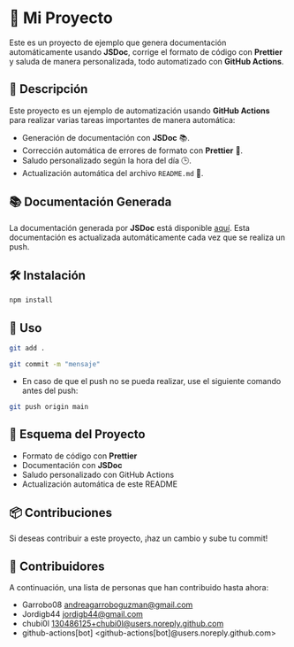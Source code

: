 # 🚀 Mi Proyecto

Este es un proyecto de ejemplo que genera documentación automáticamente usando **JSDoc**, corrige el formato de código con **Prettier** y saluda de manera personalizada, todo automatizado con **GitHub Actions**.

## 🔧 Descripción

Este proyecto es un ejemplo de automatización usando **GitHub Actions** para realizar varias tareas importantes de manera automática:

- Generación de documentación con **JSDoc** 📚.
- Corrección automática de errores de formato con **Prettier** 🔧.
- Saludo personalizado según la hora del día 🕒.
- Actualización automática del archivo `README.md` 📝.

## 📚 Documentación Generada

La documentación generada por **JSDoc** está disponible [aquí](./docs_output/index.html). Esta documentación es actualizada automáticamente cada vez que se realiza un push.

## 🛠️ Instalación

```bash
npm install
```

## 🚀 Uso

```bash
git add .
```

```bash
git commit -m "mensaje"
```

- En caso de que el push no se pueda realizar, use el siguiente comando antes del push:

```bash
git push origin main
```

## 📝 Esquema del Proyecto

- Formato de código con **Prettier**
- Documentación con **JSDoc**
- Saludo personalizado con GitHub Actions
- Actualización automática de este README

## 📦 Contribuciones

Si deseas contribuir a este proyecto, ¡haz un cambio y sube tu commit!

## 🙌 Contribuidores

A continuación, una lista de personas que han contribuido hasta ahora:

- Garrobo08 <andreagarroboguzman@gmail.com>
- Jordigb44 <jordigb44@gmail.com>
- chubi0l <130486125+chubi0l@users.noreply.github.com>
- github-actions[bot] <github-actions[bot]@users.noreply.github.com>
